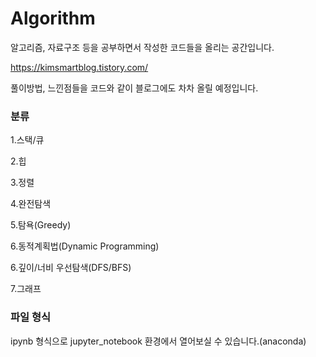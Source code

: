 # Algorithm

알고리즘, 자료구조 등을 공부하면서 작성한 코드들을 올리는 공간입니다.

https://kimsmartblog.tistory.com/

풀이방법, 느낀점들을 코드와 같이 블로그에도 차차 올릴 예정입니다.


### 분류

1.스택/큐

2.힙

3.정렬

4.완전탐색

5.탐욕(Greedy)

6.동적계획법(Dynamic Programming)

6.깊이/너비 우선탐색(DFS/BFS)

7.그래프

### 파일 형식

ipynb 형식으로 jupyter_notebook 환경에서 열어보실 수 있습니다.(anaconda)
